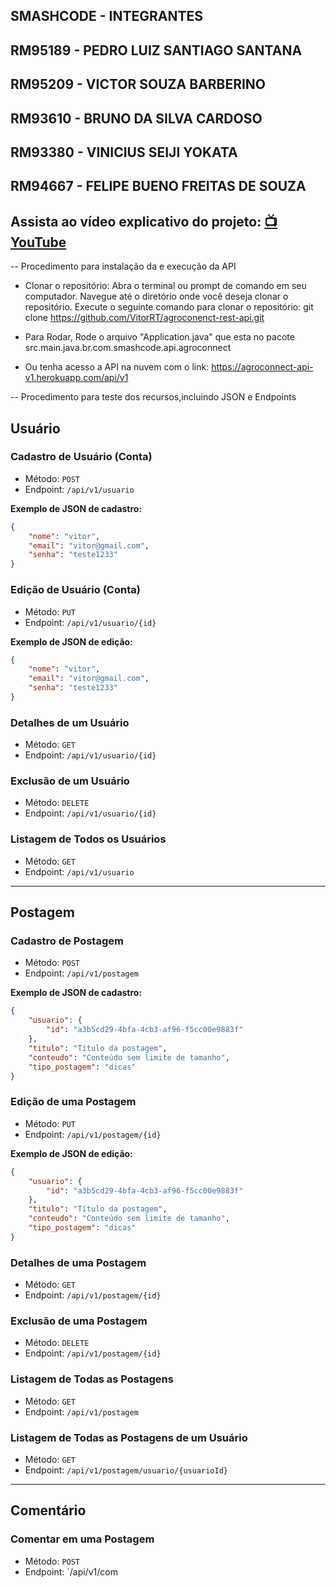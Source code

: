 ## SMASHCODE - INTEGRANTES
## RM95189 - PEDRO LUIZ SANTIAGO SANTANA
## RM95209 - VICTOR SOUZA BARBERINO
## RM93610 - BRUNO DA SILVA CARDOSO
## RM93380 - VINICIUS SEIJI YOKATA
## RM94667 - FELIPE BUENO FREITAS DE SOUZA

## Assista ao vídeo explicativo do projeto: [📺 YouTube](https://www.youtube.com/watch?v=yxZdK-2c9pQ)

-- Procedimento para instalação da e execução da API

- Clonar o repositório:
Abra o terminal ou prompt de comando em seu computador.
Navegue até o diretório onde você deseja clonar o repositório.
Execute o seguinte comando para clonar o repositório:
 git clone https://github.com/VitorRT/agroconenct-rest-api.git

- Para Rodar,
Rode o arquivo "Application.java" que esta no pacote src.main.java.br.com.smashcode.api.agroconnect

- Ou tenha acesso a API na nuvem com o link:
https://agroconnect-api-v1.herokuapp.com/api/v1



-- Procedimento para teste dos recursos,incluindo JSON e Endpoints

## Usuário

### Cadastro de Usuário (Conta)

- Método: `POST`
- Endpoint: `/api/v1/usuario`

**Exemplo de JSON de cadastro:**

```json
{
	"nome": "vitor",
	"email": "vitor@gmail.com",
	"senha": "teste1233"
}
```

### Edição de Usuário (Conta)

- Método: `PUT`
- Endpoint: `/api/v1/usuario/{id}`

**Exemplo de JSON de edição:**

```json
{
	"nome": "vitor",
	"email": "vitor@gmail.com",
	"senha": "teste1233"
}
```

### Detalhes de um Usuário

- Método: `GET`
- Endpoint: `/api/v1/usuario/{id}`

### Exclusão de um Usuário

- Método: `DELETE`
- Endpoint: `/api/v1/usuario/{id}`

### Listagem de Todos os Usuários

- Método: `GET`
- Endpoint: `/api/v1/usuario`

---

## Postagem

### Cadastro de Postagem

- Método: `POST`
- Endpoint: `/api/v1/postagem`

**Exemplo de JSON de cadastro:**

```json
{
	"usuario": {
		"id": "a3b5cd29-4bfa-4cb3-af96-f5cc00e9883f"
	},
	"titulo": "Título da postagem",
	"conteudo": "Conteúdo sem limite de tamanho",
	"tipo_postagem": "dicas"
}
```

### Edição de uma Postagem

- Método: `PUT`
- Endpoint: `/api/v1/postagem/{id}`

**Exemplo de JSON de edição:**

```json
{
	"usuario": {
		"id": "a3b5cd29-4bfa-4cb3-af96-f5cc00e9883f"
	},
	"titulo": "Título da postagem",
	"conteudo": "Conteúdo sem limite de tamanho",
	"tipo_postagem": "dicas"
}
```

### Detalhes de uma Postagem

- Método: `GET`
- Endpoint: `/api/v1/postagem/{id}`

### Exclusão de uma Postagem

- Método: `DELETE`
- Endpoint: `/api/v1/postagem/{id}`

### Listagem de Todas as Postagens

- Método: `GET`
- Endpoint: `/api/v1/postagem`

### Listagem de Todas as Postagens de um Usuário

- Método: `GET`
- Endpoint: `/api/v1/postagem/usuario/{usuarioId}`

---

## Comentário

### Comentar em uma Postagem

- Método: `POST`
- Endpoint: `/api/v1/com
